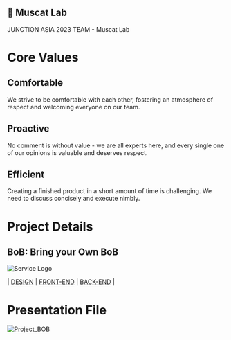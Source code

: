 ## 🍇 Muscat Lab

JUNCTION ASIA 2023 TEAM - Muscat Lab

# Core Values

## **Comfortable**

We strive to be comfortable with each other, fostering an atmosphere of respect and welcoming everyone on our team.

## **Proactive**

No comment is without value - we are all experts here, and every single one of our opinions is valuable and deserves respect.

## **Efficient**

Creating a finished product in a short amount of time is challenging. We need to discuss concisely and execute nimbly.

# Project Details

## BoB: Bring your Own BoB

![Service Logo](https://github.com/MuscatLab/.github/assets/7126454/d352ec47-5679-4890-9650-c5a1d1181e15)

| [DESIGN](https://www.figma.com/community/file/1274905715084265191/Muscat-Lab---Project-BoB) | [FRONT-END](https://github.com/MuscatLab/bob-front) | [BACK-END](https://github.com/MuscatLab/bob-backend) |

# Presentation File
[![Project_BOB](https://github.com/MuscatLab/.github/assets/63055303/f7e9d562-5448-4407-88df-0824f848877c)](https://www.canva.com/design/DAFr9V_ZcGs/4d1T_tjndDYn8OKofvtQbw/edit?utm_content=DAFr9V_ZcGs&utm_campaign=designshare&utm_medium=link2&utm_source=sharebutton)
